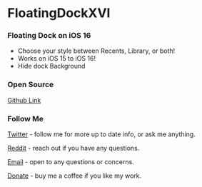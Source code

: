 # FloatingDockXVI
### Floating Dock on iOS 16
* Choose your style between Recents, Library, or both!
* Works on iOS 15 to iOS 16!
* Hide dock Background

### Open Source
[Github Link](https://github.com/nahtedetihw/FloatingDockXVI)


### Follow Me
[Twitter](https://twitter.com/ethanwhited) - follow me for more up to date info, or ask me anything.

[Reddit](https://www.reddit.com/user/Nahtedetihw) - reach out if you have any questions.

[Email](mailto:ethanwhited2208@gmail.com) - open to any questions or concerns.

[Donate](https://paypal.me/nahtdetihw) - buy me a coffee if you like my work.

